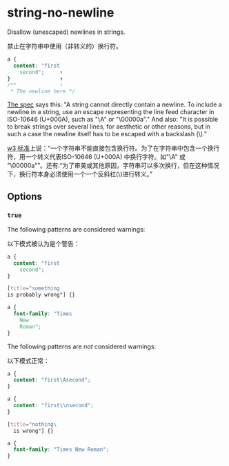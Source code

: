 # string-no-newline

Disallow (unescaped) newlines in strings.

禁止在字符串中使用（非转义的）换行符。

```css
a {
  content: "first
    second";     ↑
}                ↑
/**              ↑
 * The newline here */
```

[The spec](https://www.w3.org/TR/CSS2/syndata.html#strings) says this: "A string cannot directly contain a newline. To include a newline in a string, use an escape representing the line feed character in ISO-10646 (U+000A), such as \"\A\" or \"\00000a\"." And also: "It is possible to break strings over several lines, for aesthetic or other reasons, but in such a case the newline itself has to be escaped with a backslash (\\)."

[w3 标准](https://www.w3.org/TR/CSS2/syndata.html#strings)上说：“一个字符串不能直接包含换行符。为了在字符串中包含一个换行符，用一个转义代表ISO-10646 (U+000A) 中换行字符。如\"\A\" 或 \"\00000a\"”。还有:“为了审美或其他原因，字符串可以多次换行，但在这种情况下，换行符本身必须使用一个一个反斜杠(\\)进行转义。”

## Options

### `true`

The following patterns are considered warnings:

以下模式被认为是个警告：

```css
a {
  content: "first
    second";     
}  
```

```css
[title="something
is probably wrong"] {}  
```

```css
a {
  font-family: "Times
    New
    Roman";
}  
```

The following patterns are *not* considered warnings:

以下模式正常：

```css
a {
  content: "first\Asecond";     
}  
```

```css
a {
  content: "first\\nsecond";     
}  
```

```css
[title="nothing\
  is wrong"] {}  
```

```css
a {
  font-family: "Times New Roman";
}  
```
